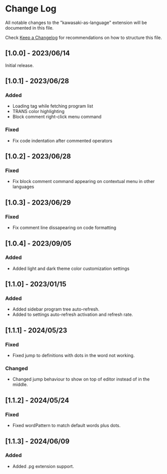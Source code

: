 # Change Log

All notable changes to the "kawasaki-as-language" extension will be documented in this file.

Check [Keep a Changelog](http://keepachangelog.com/) for recommendations on how to structure this file.

## [1.0.0] - 2023/06/14

Initial release.

## [1.0.1] - 2023/06/28

### Added

- Loading tag while fetching program list
- TRANS color highlighting
- Block comment right-click menu command

### Fixed

- Fix code indentation after commented operators

## [1.0.2] - 2023/06/28

### Fixed

- Fix block comment command appearing on contextual menu in other languages

## [1.0.3] - 2023/06/29

### Fixed

- Fix comment line dissapearing on code formatting

## [1.0.4] - 2023/09/05

### Added

- Added light and dark theme color customization settings

## [1.1.0] - 2023/01/15

### Added

- Added sidebar program tree auto-refresh.
- Added to settings auto-refresh activation and refresh rate.

## [1.1.1] - 2024/05/23

### Fixed

- Fixed jump to definitions with dots in the word not working.

### Changed

- Changed jump behaviour to show on top of editor instead of in the middle.

## [1.1.2] - 2024/05/24

### Fixed

- Fixed wordPattern to match default words plus dots.

## [1.1.3] - 2024/06/09

### Added

- Added .pg extension support.
